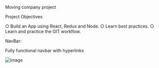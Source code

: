 Moving company project

Project Objectives

○ Build an App using React, Redux and Node.
○ Learn best practices.
○ Learn and practice the GIT workflow.

NavBar:

Fully functional navbar with hyperlinks

![image](https://user-images.githubusercontent.com/67989505/190526951-be1d8317-da96-4c07-a28a-49a00c6a3db1.png)
